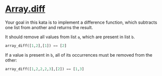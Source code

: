 # [Array.diff](https://www.codewars.com/kata/523f5d21c841566fde000009)

Your goal in this kata is to implement a difference function, which subtracts one list from another and returns the result.

It should remove all values from list `a`, which are present in list `b`.

```py
array_diff([1,2],[1]) == [2]
```

If a value is present in `b`, all of its occurrences must be removed from the other:

```py
array_diff([1,2,2,2,3],[2]) == [1,3]
```
